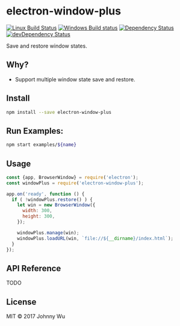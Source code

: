 # electron-window-plus

[![Linux Build Status](https://travis-ci.org/electron-utils/electron-window-plus.svg?branch=master)](https://travis-ci.org/electron-utils/electron-window-plus)
[![Windows Build status](https://ci.appveyor.com/api/projects/status/7cf5xyawomjy3na2?svg=true)](https://ci.appveyor.com/project/jwu/electron-window-plus)
[![Dependency Status](https://david-dm.org/electron-utils/electron-window-plus.svg)](https://david-dm.org/electron-utils/electron-window-plus)
[![devDependency Status](https://david-dm.org/electron-utils/electron-window-plus/dev-status.svg)](https://david-dm.org/electron-utils/electron-window-plus#info=devDependencies)

Save and restore window states.

## Why?

  - Support multiple window state save and restore.

## Install

```bash
npm install --save electron-window-plus
```

## Run Examples:

```bash
npm start examples/${name}
```

## Usage

```javascript
const {app, BrowserWindow} = require('electron');
const windowPlus = require('electron-window-plus');

app.on('ready', function () {
  if ( !windowPlus.restore() ) {
    let win = new BrowserWindow({
      width: 300,
      height: 300,
    });

    windowPlus.manage(win);
    windowPlus.loadURL(win, `file://${__dirname}/index.html`);
  }
});
```

## API Reference

TODO

## License

MIT © 2017 Johnny Wu
